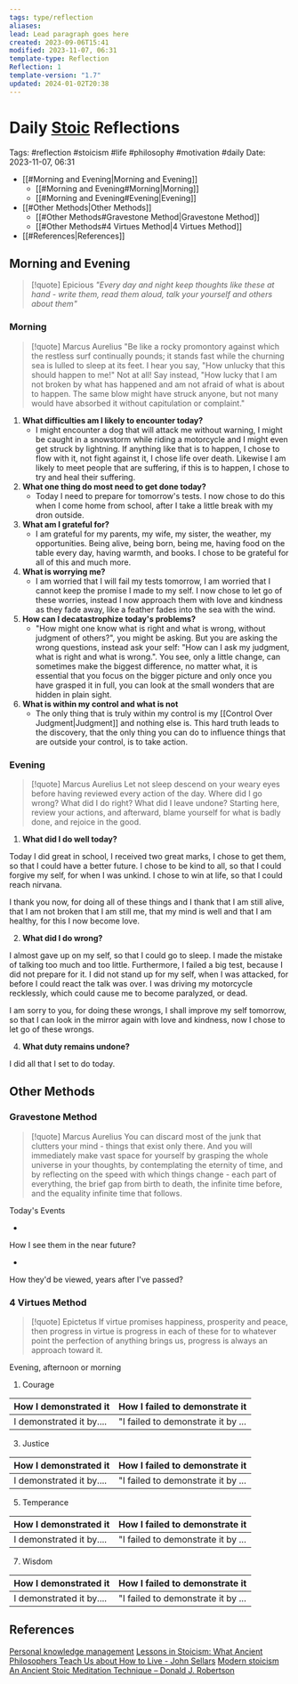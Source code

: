 ```yaml
---
tags: type/reflection
aliases: 
lead: Lead paragraph goes here
created: 2023-09-06T15:41
modified: 2023-11-07, 06:31
template-type: Reflection
Reflection: 1
template-version: "1.7"
updated: 2024-01-02T20:38
---
```



# Daily [Stoic](../SLIP-BOX/Stoicism.md) Reflections

Tags:  #reflection #stoicism #life #philosophy #motivation #daily 
Date: 2023-11-07, 06:31

- [[#Morning and Evening|Morning and Evening]]
	- [[#Morning and Evening#Morning|Morning]]
	- [[#Morning and Evening#Evening|Evening]]
- [[#Other Methods|Other Methods]]
	- [[#Other Methods#Gravestone Method|Gravestone Method]]
	- [[#Other Methods#4 Virtues Method|4 Virtues Method]]
- [[#References|References]]


## Morning and Evening

> [!quote] Epicious 
> _"Every day and night keep thoughts like these at hand - write them, read them aloud, talk your yourself and others about them"_

### Morning

> [!quote] Marcus Aurelius
> "Be like a rocky promontory against which the restless surf continually pounds; it stands fast while the churning sea is lulled to sleep at its feet. I hear you say, "How unlucky that this should happen to me!" Not at all! Say instead, "How lucky that I am not broken by what has happened and am not afraid of what is about to happen. The same blow might have struck anyone, but not many would have absorbed it without capitulation or complaint."

1. **What difficulties am I likely to encounter today?**
	- I might encounter a dog that will attack me without warning, I might be caught in a snowstorm while riding a motorcycle and I might even get struck by lightning. If anything like that is to happen, I chose to flow with it, not fight against it, I chose life over death. Likewise I am likely to meet people that are suffering, if this is to happen, I chose to try and heal their suffering. 
2. **What one thing do most need to get done today?**
	- Today I need to prepare for tomorrow's tests. I now chose to do this when I come home from school, after I take a little break with my dron outside. 
1. **What am I grateful for?**
	- I am grateful for my parents, my wife, my sister, the weather, my opportunities. Being alive, being born, being me, having food on the table every day, having warmth, and books. I chose to be grateful for all of this and much more. 
2. **What is worrying me?**
	- I am worried that I will fail my tests tomorrow, I am worried that I cannot keep the promise I made to my self. I now chose to let go of these worries, instead I now approach them with love and kindness as they fade away, like a feather fades into the sea with the wind. 
3. **How can I decatastrophize today's problems?**
	- "How might one know what is right and what is wrong, without judgment of others?", you might be asking. But you are asking the wrong questions, instead ask your self: "How can I ask my judgment, what is right and what is wrong.". You see, only a little change, can sometimes make the biggest difference, no matter what, it is essential that you focus on the bigger picture and only once you have grasped it in full, you can look at the small wonders that are hidden in plain sight. 
4. **What is within my control and what is not**
	- The only thing that is truly within my control is my [[Control Over Judgment|Judgment]] and nothing else is. This hard truth leads to the discovery, that the only thing you can do to influence things that are outside your control, is to take action. 

### Evening

> [!quote] Marcus Aurelius
> Let not sleep descend on your weary eyes before having reviewed every action of the day. Where did I go wrong? What did I do right? What did I leave undone? Starting here, review your actions, and afterward, blame yourself for what is badly done, and rejoice in the good.

1. **What did I do well today?**

Today I did great in school, I received two great marks, I chose to get them, so that I could have a better future. I chose to be kind to all, so that I could forgive my self, for when I was unkind. I chose to win at life, so that I could reach nirvana. 

I thank you now, for doing all of these things and I thank that I am still alive, that I am not broken that I am still me, that my mind is well and that I am healthy, for this I now become love. 

2. **What did I do wrong?**

I almost gave up on my self, so that I could go to sleep. I made the mistake of talking too much and too little. Furthermore, I failed a big test, because I did not prepare for it. I did not stand up for my self, when I was attacked, for before I could react the talk was over. I was driving my motorcycle recklessly, which could cause me to become paralyzed, or dead. 

I am sorry to you, for doing these wrongs, I shall improve my self tomorrow, so that I can look in the mirror again with love and kindness, now I chose to let go of these wrongs.  

4. **What duty remains undone?**

I did all that I set to do today.

## Other Methods

### Gravestone Method

> [!quote] Marcus Aurelius
> You can discard most of the junk that clutters your mind - things that exist only there. And you will immediately make vast space for yourself by grasping the whole universe in your thoughts, by contemplating the eternity of time, and by reflecting on the speed with which things change - each part of everything, the brief gap from birth to death, the infinite time before, and the equality infinite time that follows. 

Today's Events 

-

How I see them in the near future? 

-

How they'd be viewed, years after I've passed?

### 4 Virtues Method

> [!quote] Epictetus 
> If virtue promises happiness, prosperity and peace, then progress in virtue is progress in each of these for to whatever point the perfection of anything brings us, progress is always an approach toward it.

Evening, afternoon or morning

1. Courage 

| How I demonstrated it  | How I failed to demonstrate it |
| ------------------- | ---------------- |
| I demonstrated it by....                 | "I failed to demonstrate it by ...              |

3. Justice

| How I demonstrated it  | How I failed to demonstrate it |
| ------------------- | ---------------- |
| I demonstrated it by....                 | "I failed to demonstrate it by ...             

5. Temperance

| How I demonstrated it  | How I failed to demonstrate it |
| ------------------- | ---------------- |
| I demonstrated it by....                 | "I failed to demonstrate it by ...             

7. Wisdom

| How I demonstrated it  | How I failed to demonstrate it |
| ------------------- | ---------------- |
| I demonstrated it by....                 | "I failed to demonstrate it by ...             

## References

[Personal knowledge management](Personal%20knowledge%20management.md)
[Lessons in Stoicism: What Ancient Philosophers Teach Us about How to Live - John Sellars](https://books.google.cz/books/about/Lessons_in_Stoicism.html?id=ky84zQEACAAJ&redir_esc=y)
[Modern stoicism](https://modernstoicism.com/)
[An Ancient Stoic Meditation Technique – Donald J. Robertson](https://donaldrobertson.name/2017/03/22/an-ancient-stoic-meditation-technique/)


